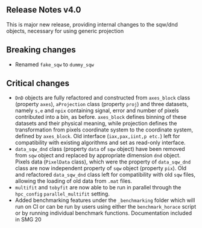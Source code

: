 ## Release Notes v4.0

This is major new release, providing internal changes to the sqw/dnd objects, necessary for using generic projection

## Breaking changes
 - Renamed `fake_sqw` to `dummy_sqw`

## Critical changes
 - `DnD` objects are fully refactored and constructed from `axes_block` class (property `axes`), `aProjection` class (property   `proj`) and three datasets, namely `s,e` and `npix` containing signal, error and number of pixels contributed into a bin, as before. `axes_block` defines binning of these datasets and their physical meaning, while projection defines the transformation from pixels coordinate system to the coordinate system, defined by `axes_block`. Old interface (`iax,pax,iint,p etc.`) left for compatibility with existing algorithms and set as read-only interface.
 - `data_sqw_dnd` class (property `data` of `sqw` object) have been removed from `sqw` object and replaced by appropriate dimension `dnd` object. Pixels data (`PixelData` class), which were the property of `data_sqw_dnd` class are now independent property of `sqw` object (property `pix`). Old and refactored `data_sqw_dnd` class left for compatibility with old `sqw` files, allowing the loading of old data from `.mat` files.
 - `multifit` and `tobyfit` are now able to be run in parallel through the `hpc_config` `parallel_multifit` setting. 
 - Added benchmarking features under the `_benchmarking` folder which will run on CI or can be run by users using either the `benchmark_horace` script or by running individual benchmark functions. Documentation included in SMG 20
